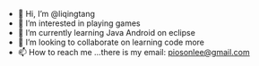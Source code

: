 - 👋 Hi, I’m @liqingtang
- 👀 I’m interested in playing games
- 🌱 I’m currently learning Java Android on eclipse
- 💞️ I’m looking to collaborate on learning code more
- 📫 How to reach me ...there is my email: piosonlee@gmail.com

<!---
liqingtang/liqingtang is a ✨ special ✨ repository because its `README.md` (this file) appears on your GitHub profile.
You can click the Preview link to take a look at your changes.
--->
